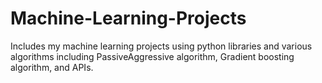 # Machine-Learning-Projects
Includes my machine learning projects using python libraries and various algorithms including PassiveAggressive algorithm, Gradient boosting algorithm, and APIs.
